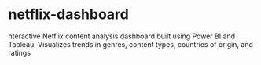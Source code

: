 # netflix-dashboard
nteractive Netflix content analysis dashboard built using Power BI and Tableau. Visualizes trends in genres, content types, countries of origin, and ratings
